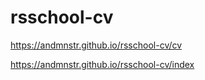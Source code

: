 # rsschool-cv

https://andmnstr.github.io/rsschool-cv/cv

https://andmnstr.github.io/rsschool-cv/index
